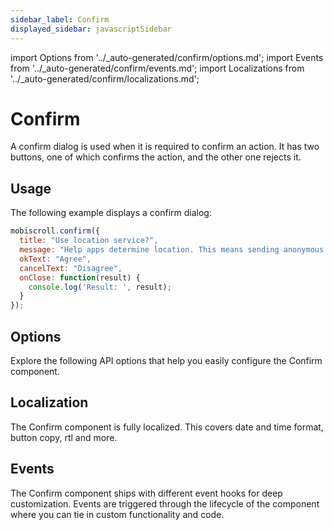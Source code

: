 ```yaml
---
sidebar_label: Confirm
displayed_sidebar: javascriptSidebar
---
```


import Options from '../\_auto-generated/confirm/options.md';
import Events from '../\_auto-generated/confirm/events.md';
import Localizations from '../\_auto-generated/confirm/localizations.md';

# Confirm

A confirm dialog is used when it is required to confirm an action.
It has two buttons, one of which confirms the action, and the other one rejects it.

## Usage

The following example displays a confirm dialog:

```js
mobiscroll.confirm({
  title: "Use location service?",
  message: "Help apps determine location. This means sending anonymous location data, even when no apps are running.",
  okText: "Agree",
  cancelText: "Disagree",
  onClose: function(result) {
    console.log('Result: ', result);
  }
});
```

<div className="option-list">

## Options
Explore the following API options that help you easily configure the Confirm component.

<Options />

## Localization
The Confirm component is fully localized. This covers date and time format, button copy, rtl and more.

<Localizations />

## Events
The Confirm component ships with different event hooks for deep customization. Events are triggered through the lifecycle of the component where you can tie in custom functionality and code.

<Events />

</div>
